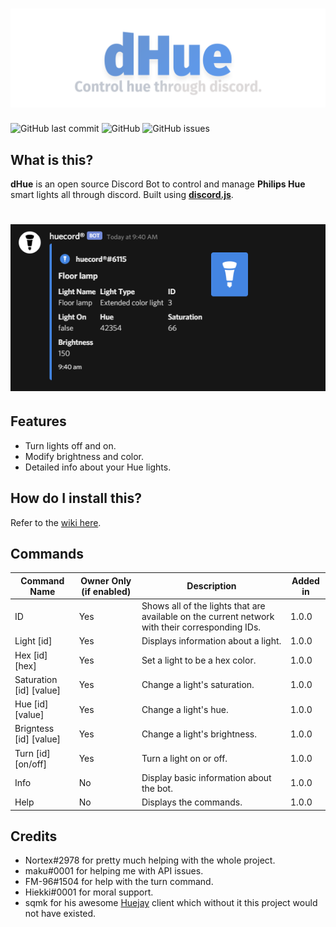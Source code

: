 # ![Huucord](images/dhue_banner.png)
![GitHub last commit](https://img.shields.io/github/last-commit/flyxn/dhue?color=3F84E5&logo=github)
![GitHub](https://img.shields.io/github/license/flyxn/dhue?color=%233F84E5)
![GitHub issues](https://img.shields.io/github/issues/flyxn/dhue?color=%233F84E5&logo=GITHUB)

## What is this?
**dHue** is an open source Discord Bot to control and manage **Philips Hue** smart lights all through discord. Built using [**discord.js**](https://github.com/discordjs/discord.js).

# ![info](images/info.png)

## Features
- Turn lights off and on.
- Modify brightness and color.
- Detailed info about your Hue lights.

## How do I install this?
  Refer to the [wiki here](https://github.com/flyxn/dHue/wiki/Installation).

## Commands
| Command Name            | Owner Only (if enabled) | Description                                                                                     | Added in |
|-------------------------|-------------------------|-------------------------------------------------------------------------------------------------|----------|
| ID                      | Yes                     | Shows all of the lights that are available on the current network with their corresponding IDs. | 1.0.0    |
| Light [id]              | Yes                     | Displays information about a light.                                                             | 1.0.0    |
| Hex [id] [hex]          | Yes                     | Set a light to be a hex color.                                                                  | 1.0.0    |
| Saturation [id] [value] | Yes                     | Change a light's saturation.                                                                    | 1.0.0    |
| Hue [id] [value]        | Yes                     | Change a light's hue.                                                                           | 1.0.0    |
| Brigntess [id] [value]  | Yes                     | Change a light's brightness.                                                                    | 1.0.0    |
| Turn [id] [on/off]      | Yes                     | Turn a light on or off.                                                                         | 1.0.0    |
| Info                    | No                      | Display basic information about the bot.                                                        | 1.0.0    |
| Help                    | No                      | Displays the commands.                                                                          | 1.0.0    |

## Credits
  - Nortex#2978 for pretty much helping with the whole project.
  - maku#0001 for helping me with API issues.
  - FM-96#1504 for help with the turn command.
  - Hiekki#0001 for moral support.
  - sqmk for his awesome [Huejay](https://github.com/sqmk/huejay) client which without it this project would not have existed.
